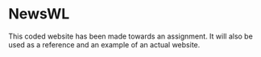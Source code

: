# NewsWL

This coded website has been made towards an assignment. It will also be used as a reference and an example of an actual website. 